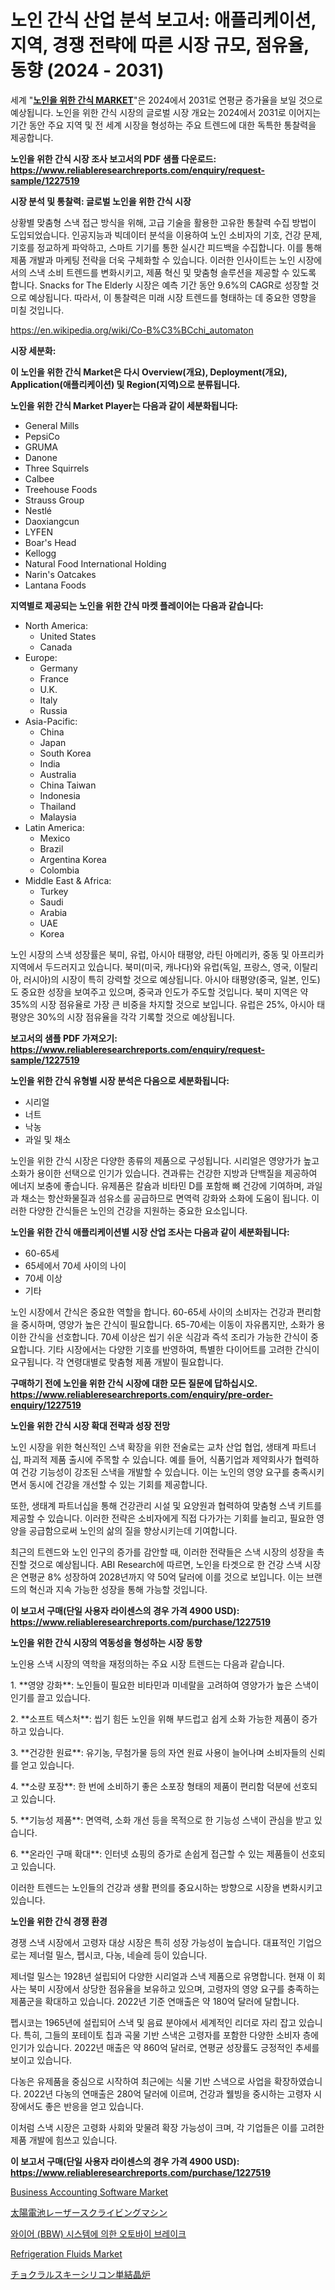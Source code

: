 <p><h1>노인 간식 산업 분석 보고서: 애플리케이션, 지역, 경쟁 전략에 따른 시장 규모, 점유율, 동향 (2024 - 2031)</h1></p><p>세계 "<strong><a href="https://www.reliableresearchreports.com/snacks-for-the-elderly-r1227519">노인을 위한 간식 MARKET</a></strong>"은 2024에서 2031로 연평균 증가율을 보일 것으로 예상됩니다. 노인을 위한 간식 시장의 글로벌 시장 개요는 2024에서 2031로 이어지는 기간 동안 주요 지역 및 전 세계 시장을 형성하는 주요 트렌드에 대한 독특한 통찰력을 제공합니다.</p>
<p><strong>노인을 위한 간식 시장 조사 보고서의 PDF 샘플 다운로드: <a href="https://www.reliableresearchreports.com/enquiry/request-sample/1227519">https://www.reliableresearchreports.com/enquiry/request-sample/1227519</a></strong></p>
<p><strong>시장 분석 및 통찰력: 글로벌 노인을 위한 간식 시장</strong></p>
<p><p>상황별 맞춤형 스낵 접근 방식을 위해, 고급 기술을 활용한 고유한 통찰력 수집 방법이 도입되었습니다. 인공지능과 빅데이터 분석을 이용하여 노인 소비자의 기호, 건강 문제, 기호를 정교하게 파악하고, 스마트 기기를 통한 실시간 피드백을 수집합니다. 이를 통해 제품 개발과 마케팅 전략을 더욱 구체화할 수 있습니다. 이러한 인사이트는 노인 시장에서의 스낵 소비 트렌드를 변화시키고, 제품 혁신 및 맞춤형 솔루션을 제공할 수 있도록 합니다. Snacks for The Elderly 시장은 예측 기간 동안 9.6%의 CAGR로 성장할 것으로 예상됩니다. 따라서, 이 통찰력은 미래 시장 트렌드를 형태하는 데 중요한 영향을 미칠 것입니다.</p></p>
<p><a href="%7CAUTHORITHY_DOMAIN_URL%7C">https://en.wikipedia.org/wiki/Co-B%C3%BCchi_automaton</a></p>
<p><strong>시장 세분화:</strong></p>
<p><strong>이 노인을 위한 간식 Market은 다시 Overview(개요), Deployment(개요), Application(애플리케이션) 및 Region(지역)으로 분류됩니다.</strong></p>
<p><strong>노인을 위한 간식 Market Player는 다음과 같이 세분화됩니다:</strong></p>
<p><ul><li>General Mills</li><li>PepsiCo</li><li>GRUMA</li><li>Danone</li><li>Three Squirrels</li><li>Calbee</li><li>Treehouse Foods</li><li>Strauss Group</li><li>Nestlé</li><li>Daoxiangcun</li><li>LYFEN</li><li>Boar's Head</li><li>Kellogg</li><li>Natural Food International Holding</li><li>Narin's Oatcakes</li><li>Lantana Foods</li></ul></p>
<p><strong>지역별로 제공되는 노인을 위한 간식 마켓 플레이어는 다음과 같습니다:</strong></p>
<p><ul>
    <li>
        North America:
        <ul>
            <li>United States</li>
            <li>Canada</li>
        </ul>
    </li>
    <li>
        Europe:
        <ul>
            <li>Germany</li>
            <li>France</li>
            <li>U.K.</li>
            <li>Italy</li>
            <li>Russia</li>
        </ul>
    </li>
    <li>
        Asia-Pacific:
        <ul>
            <li>China</li>
            <li>Japan</li>
            <li>South Korea</li>
            <li>India</li>
            <li>Australia</li>
            <li>China Taiwan</li>
            <li>Indonesia</li>
            <li>Thailand</li>
            <li>Malaysia</li>
        </ul>
    </li>
    <li>
        Latin America:
        <ul>
            <li>Mexico</li>
            <li>Brazil</li>
            <li>Argentina Korea</li>
            <li>Colombia</li>
        </ul>
    </li>
    <li>
        Middle East & Africa:
        <ul>
            <li>Turkey</li>
            <li>Saudi</li>
            <li>Arabia</li>
            <li>UAE</li>
            <li>Korea</li>
        </ul>
    </li>
    </ul></p>
<p><p>노인 시장의 스낵 성장률은 북미, 유럽, 아시아 태평양, 라틴 아메리카, 중동 및 아프리카 지역에서 두드러지고 있습니다. 북미(미국, 캐나다)와 유럽(독일, 프랑스, 영국, 이탈리아, 러시아)의 시장이 특히 강력할 것으로 예상됩니다. 아시아 태평양(중국, 일본, 인도)도 중요한 성장을 보여주고 있으며, 중국과 인도가 주도할 것입니다. 북미 지역은 약 35%의 시장 점유율로 가장 큰 비중을 차지할 것으로 보입니다. 유럽은 25%, 아시아 태평양은 30%의 시장 점유율을 각각 기록할 것으로 예상됩니다.</p></p>
<p><strong>보고서의 샘플 PDF 가져오기: <a href="https://www.reliableresearchreports.com/enquiry/request-sample/1227519">https://www.reliableresearchreports.com/enquiry/request-sample/1227519</a></strong></p>
<p><strong>노인을 위한 간식 유형별 시장 분석은 다음으로 세분화됩니다:</strong></p>
<p><ul><li>시리얼</li><li>너트</li><li>낙농</li><li>과일 및 채소</li></ul></p>
<p><p>노인을 위한 간식 시장은 다양한 종류의 제품으로 구성됩니다. 시리얼은 영양가가 높고 소화가 용이한 선택으로 인기가 있습니다. 견과류는 건강한 지방과 단백질을 제공하여 에너지 보충에 좋습니다. 유제품은 칼슘과 비타민 D를 포함해 뼈 건강에 기여하며, 과일과 채소는 항산화물질과 섬유소를 공급하므로 면역력 강화와 소화에 도움이 됩니다. 이러한 다양한 간식들은 노인의 건강을 지원하는 중요한 요소입니다.</p></p>
<p><strong>노인을 위한 간식 애플리케이션별 시장 산업 조사는 다음과 같이 세분화됩니다:</strong></p>
<p><ul><li>60-65세</li><li>65세에서 70세 사이의 나이</li><li>70세 이상</li><li>기타</li></ul></p>
<p><p>노인 시장에서 간식은 중요한 역할을 합니다. 60-65세 사이의 소비자는 건강과 편리함을 중시하며, 영양가 높은 간식이 필요합니다. 65-70세는 이동이 자유롭지만, 소화가 용이한 간식을 선호합니다. 70세 이상은 씹기 쉬운 식감과 즉석 조리가 가능한 간식이 중요합니다. 기타 시장에서는 다양한 기호를 반영하여, 특별한 다이어트를 고려한 간식이 요구됩니다. 각 연령대별로 맞춤형 제품 개발이 필요합니다.</p></p>
<p><strong>구매하기 전에 노인을 위한 간식 시장에 대한 모든 질문에 답하십시오. <a href="https://www.reliableresearchreports.com/enquiry/pre-order-enquiry/1227519">https://www.reliableresearchreports.com/enquiry/pre-order-enquiry/1227519</a></strong></p>
<p><strong>노인을 위한 간식 시장 확대 전략과 성장 전망</strong></p>
<p><p>노인 시장을 위한 혁신적인 스낵 확장을 위한 전술로는 교차 산업 협업, 생태계 파트너십, 파괴적 제품 출시에 주목할 수 있습니다. 예를 들어, 식품기업과 제약회사가 협력하여 건강 기능성이 강조된 스낵을 개발할 수 있습니다. 이는 노인의 영양 요구를 충족시키면서 동시에 건강을 개선할 수 있는 기회를 제공합니다.</p><p>또한, 생태계 파트너십을 통해 건강관리 시설 및 요양원과 협력하여 맞춤형 스낵 키트를 제공할 수 있습니다. 이러한 전략은 소비자에게 직접 다가가는 기회를 늘리고, 필요한 영양을 공급함으로써 노인의 삶의 질을 향상시키는데 기여합니다.</p><p>최근의 트렌드와 노인 인구의 증가를 감안할 때, 이러한 전략들은 스낵 시장의 성장을 촉진할 것으로 예상됩니다. ABI Research에 따르면, 노인을 타겟으로 한 건강 스낵 시장은 연평균 8% 성장하여 2028년까지 약 50억 달러에 이를 것으로 보입니다. 이는 브랜드의 혁신과 지속 가능한 성장을 통해 가능할 것입니다.</p></p>
<p><strong>이 보고서 구매(단일 사용자 라이센스의 경우 가격 4900 USD): <a href="https://www.reliableresearchreports.com/purchase/1227519">https://www.reliableresearchreports.com/purchase/1227519</a></strong></p>
<p><strong>노인을 위한 간식 시장의 역동성을 형성하는 시장 동향</strong></p>
<p><p>노인용 스낵 시장의 역학을 재정의하는 주요 시장 트렌드는 다음과 같습니다.</p><p>1. **영양 강화**: 노인들이 필요한 비타민과 미네랄을 고려하여 영양가가 높은 스낵이 인기를 끌고 있습니다.</p><p>2. **소프트 텍스처**: 씹기 힘든 노인을 위해 부드럽고 쉽게 소화 가능한 제품이 증가하고 있습니다.</p><p>3. **건강한 원료**: 유기농, 무첨가물 등의 자연 원료 사용이 늘어나며 소비자들의 신뢰를 얻고 있습니다.</p><p>4. **소량 포장**: 한 번에 소비하기 좋은 소포장 형태의 제품이 편리함 덕분에 선호되고 있습니다.</p><p>5. **기능성 제품**: 면역력, 소화 개선 등을 목적으로 한 기능성 스낵이 관심을 받고 있습니다.</p><p>6. **온라인 구매 확대**: 인터넷 쇼핑의 증가로 손쉽게 접근할 수 있는 제품들이 선호되고 있습니다. </p><p>이러한 트렌드는 노인들의 건강과 생활 편의를 중요시하는 방향으로 시장을 변화시키고 있습니다. </p></p>
<p><strong>노인을 위한 간식 경쟁 환경</strong></p>
<p><p>경쟁 스낵 시장에서 고령자 대상 시장은 특히 성장 가능성이 높습니다. 대표적인 기업으로는 제너럴 밀스, 펩시코, 다농, 네슬레 등이 있습니다.</p><p>제너럴 밀스는 1928년 설립되어 다양한 시리얼과 스낵 제품으로 유명합니다. 현재 이 회사는 북미 시장에서 상당한 점유율을 보유하고 있으며, 고령자의 영양 요구를 충족하는 제품군을 확대하고 있습니다. 2022년 기준 연매출은 약 180억 달러에 달합니다.</p><p>펩시코는 1965년에 설립되어 스낵 및 음료 분야에서 세계적인 리더로 자리 잡고 있습니다. 특히, 그들의 포테이토 칩과 곡물 기반 스낵은 고령자를 포함한 다양한 소비자 층에 인기가 있습니다. 2022년 매출은 약 860억 달러로, 연평균 성장률도 긍정적인 추세를 보이고 있습니다.</p><p>다농은 유제품을 중심으로 시작하여 최근에는 식물 기반 스낵으로 사업을 확장하였습니다. 2022년 다농의 연매출은 280억 달러에 이르며, 건강과 웰빙을 중시하는 고령자 시장에서도 좋은 반응을 얻고 있습니다.</p><p>이처럼 스낵 시장은 고령화 사회와 맞물려 확장 가능성이 크며, 각 기업들은 이를 고려한 제품 개발에 힘쓰고 있습니다.</p></p>
<p><strong>이 보고서 구매(단일 사용자 라이센스의 경우 가격 4900 USD): <a href="https://www.reliableresearchreports.com/purchase/1227519">https://www.reliableresearchreports.com/purchase/1227519</a></strong></p>
<p><p><a href="https://github.com/petbigbeepjn/Market-Research-Report-List-1/blob/main/business-accounting-software-market.md">Business Accounting Software Market</a></p><p><a href="https://medium.com/@alyle7648/solar-cell-laser-scribing-machine-d8100f0bac93">太陽電池レーザースクライビングマシン</a></p><p><a href="https://medium.com/@iansanftyord09878/%EB%AA%A8%ED%84%B0%EC%82%AC%EC%9D%B4%ED%81%B4-%EB%B8%8C%EB%A0%88%EC%9D%B4%ED%81%AC-%EB%B0%94%EC%9D%B4-%EC%99%80%EC%9D%B4%EC%96%B4-bbw-%EC%8B%9C%EC%8A%A4%ED%85%9C-%EC%8B%9C%EC%9E%A5%EC%97%90-%EB%8C%80%ED%95%9C-%ED%86%B5%EC%B0%B0-%EC%8B%9C%EC%9E%A5-%EC%B0%B8%EC%97%AC%EC%9E%90-%EC%8B%9C%EC%9E%A5-%EA%B7%9C%EB%AA%A8-%EC%A7%80%EB%A6%AC%EC%A0%81-%EC%A7%80%EC%97%AD-%EB%B0%8F-%EC%98%88%EC%B8%A1-2024-2031-a4bf5f254add">와이어 (BBW) 시스템에 의한 오토바이 브레이크</a></p><p><a href="https://medium.com/@roberthamilton727/the-refrigeration-fluids-market-research-report-provides-an-in-depth-and-up-to-date-analysis-of-c179f5715b68">Refrigeration Fluids Market</a></p><p><a href="https://medium.com/@alyle7648/czochralski-silicon-single-crystal-furnace-5d1c70922221">チョクラルスキーシリコン単結晶炉</a></p></p>